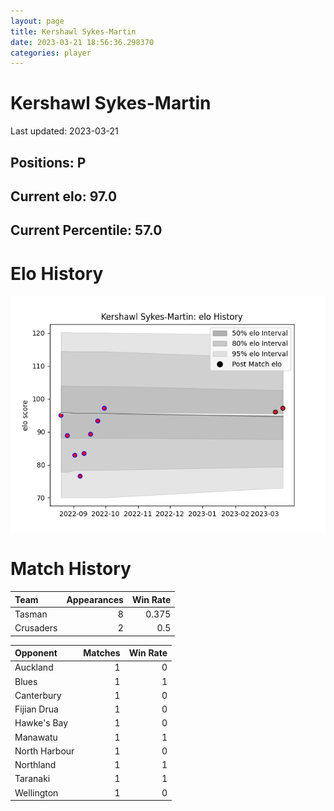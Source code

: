 ```yaml
---  
layout: page  
title: Kershawl Sykes-Martin  
date: 2023-03-21 18:56:36.298370  
categories: player  
---
```

# Kershawl Sykes-Martin


Last updated: 2023-03-21
## Positions: P

## Current elo: 97.0

## Current Percentile: 57.0

# Elo History


![elo history](history_KershawlSykes-Martin.png)
# Match History


| Team      |   Appearances |   Win Rate |
|:----------|--------------:|-----------:|
| Tasman    |             8 |      0.375 |
| Crusaders |             2 |      0.5   |

| Opponent      |   Matches |   Win Rate |
|:--------------|----------:|-----------:|
| Auckland      |         1 |          0 |
| Blues         |         1 |          1 |
| Canterbury    |         1 |          0 |
| Fijian Drua   |         1 |          0 |
| Hawke's Bay   |         1 |          0 |
| Manawatu      |         1 |          1 |
| North Harbour |         1 |          0 |
| Northland     |         1 |          1 |
| Taranaki      |         1 |          1 |
| Wellington    |         1 |          0 |